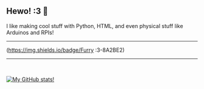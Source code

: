 ## Hewo! :3 👋

I like making cool stuff with Python, HTML, and even physical stuff like Arduinos and RPIs!
____
(https://img.shields.io/badge/Furry :3-8A2BE2)
____
<br />

[![My GitHub stats!](https://github-readme-stats.vercel.app/api?username=YourFurryDeveloper&theme=radical)](https://github.com/YourFurryDeveloper/github-readme-stats)
